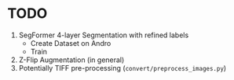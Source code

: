 # TODO

1. SegFormer 4-layer Segmentation with refined labels
   - Create Dataset on Andro
   - Train
2. Z-Flip Augmentation (in general)
3. Potentially TIFF pre-processing (`convert/preprocess_images.py`)
